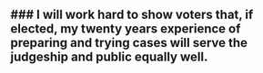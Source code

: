 ##  **### I will work hard to show voters that, if elected, my twenty years experience of preparing and trying cases will serve the judgeship and public equally well.**